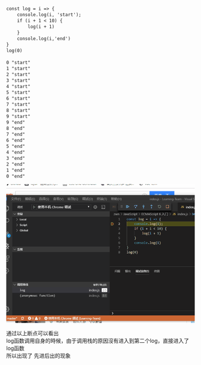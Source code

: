 ```
const log = i => {
    console.log(i, 'start');
    if (i + 1 < 10) {
        log(i + 1)
    }
    console.log(i,'end')
}
log(0)

0 "start"
1 "start"
2 "start"
3 "start"
4 "start"
5 "start"
6 "start"
7 "start"
8 "start"
9 "start"
9 "end"
8 "end"
7 "end"
6 "end"
5 "end"
4 "end"
3 "end"
2 "end"
1 "end"
0 "end"
```

![递归断点演示](https://github.com/Zwn09266951/Learning-Team/blob/master/zwn/JavaScript/递归/digui.gif "递归断点演示")

通过以上断点可以看出   
log函数调用自身的時候，由于调用栈的原因沒有进入到第二个log，直接进入了log函数  
所以出现了 先进后出的现象
